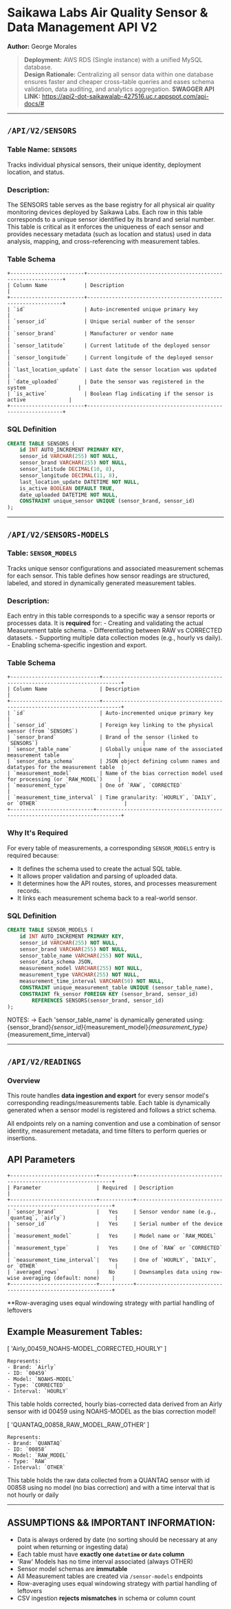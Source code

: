 # Saikawa Labs Air Quality Sensor & Data Management API V2
**Author:** George Morales

> **Deployment:** AWS RDS (Single instance) with a unified MySQL database.  
> **Design Rationale:** Centralizing all sensor data within one database ensures faster and cheaper cross-table queries and eases schema validation, data auditing, and analytics aggregation.
> **SWAGGER API LINK:** https://api2-dot-saikawalab-427516.uc.r.appspot.com/api-docs/#

---

## `/API/V2/SENSORS`

### Table Name: `SENSORS`  
Tracks individual physical sensors, their unique identity, deployment location, and status.

### Description:
The SENSORS table serves as the base registry for all physical air quality monitoring devices
deployed by Saikawa Labs. Each row in this table corresponds to a unique sensor identified by
its brand and serial number. This table is critical as it enforces the uniqueness of each sensor
and provides necessary metadata (such as location and status) used in data analysis, mapping, and cross-referencing with measurement tables.

### Table Schema

    +------------------------+--------------------------------------------------------------+
    | Column Name            | Description                                                  |
    +------------------------+--------------------------------------------------------------+
    | `id`                   | Auto-incremented unique primary key                          |
    | `sensor_id`            | Unique serial number of the sensor                           |
    | `sensor_brand`         | Manufacturer or vendor name                                  |
    | `sensor_latitude`      | Current latitude of the deployed sensor                      |
    | `sensor_longitude`     | Current longitude of the deployed sensor                     |
    | `last_location_update` | Last date the sensor location was updated                    |
    | `date_uploaded`        | Date the sensor was registered in the system                 |
    | `is_active`            | Boolean flag indicating if the sensor is active              |
    +------------------------+--------------------------------------------------------------+

### SQL Definition

```sql
CREATE TABLE SENSORS (
    id INT AUTO_INCREMENT PRIMARY KEY,
    sensor_id VARCHAR(255) NOT NULL,
    sensor_brand VARCHAR(255) NOT NULL,
    sensor_latitude DECIMAL(10, 8),
    sensor_longitude DECIMAL(11, 8),
    last_location_update DATETIME NOT NULL,
    is_active BOOLEAN DEFAULT TRUE,
    date_uploaded DATETIME NOT NULL,
    CONSTRAINT unique_sensor UNIQUE (sensor_brand, sensor_id)
);

```

---


## `/API/V2/SENSORS-MODELS`

### Table: `SENSOR_MODELS`  
Tracks unique sensor configurations and associated measurement schemas for each sensor. This table defines how 
sensor readings are structured, labeled, and stored in dynamically generated measurement tables.

### Description:
Each entry in this table corresponds to a specific way a sensor reports or processes data.
It is **required** for:
    - Creating and validating the actual Measurement table schema.
    - Differentiating between RAW vs CORRECTED datasets.
    - Supporting multiple data collection modes (e.g., hourly vs daily).
    - Enabling schema-specific ingestion and export.

### Table Schema

    +-----------------------------+----------------------------------------------------------------------------+
    | Column Name                 | Description                                                                |
    +-----------------------------+----------------------------------------------------------------------------+
    | `id`                        | Auto-incremented unique primary key                                        |
    | `sensor_id`                 | Foreign key linking to the physical sensor (from `SENSORS`)                |
    | `sensor_brand`              | Brand of the sensor (linked to `SENSORS`)                                  |
    | `sensor_table_name`         | Globally unique name of the associated measurement table                   |
    | `sensor_data_schema`        | JSON object defining column names and datatypes for the measurement table  |
    | `measurement_model`         | Name of the bias correction model used for processing (or `RAW_MODEL`)     |
    | `measurement_type`          | One of `RAW`, `CORRECTED`                                                  |
    | `measurement_time_interval` | Time granularity: `HOURLY`, `DAILY`, or `OTHER`                            |
    +---------------------------+------------------------------------------------------------------------------+

### Why It's Required  
For every table of measurements, a corresponding `SENSOR_MODELS` entry is required because:
- It defines the schema used to create the actual SQL table.
- It allows proper validation and parsing of uploaded data.
- It determines how the API routes, stores, and processes measurement records.
- It links each measurement schema back to a real-world sensor.

### SQL Definition

```sql
CREATE TABLE SENSOR_MODELS (
    id INT AUTO_INCREMENT PRIMARY KEY,
    sensor_id VARCHAR(255) NOT NULL,
    sensor_brand VARCHAR(255) NOT NULL,
    sensor_table_name VARCHAR(255) NOT NULL,
    sensor_data_schema JSON,
    measurement_model VARCHAR(255) NOT NULL,
    measurement_type VARCHAR(255) NOT NULL,
    measurement_time_interval VARCHAR(50) NOT NULL,
    CONSTRAINT unique_measurement_table UNIQUE (sensor_table_name),
    CONSTRAINT fk_sensor FOREIGN KEY (sensor_brand, sensor_id) 
        REFERENCES SENSORS(sensor_brand, sensor_id)
);
```

NOTES:
-> Each 'sensor_table_name' is dynamically generated using:
    {sensor_brand}_{sensor_id}_{measurement_model}_{measurement_type}_{measurement_time_interval}


---


## `/API/V2/READINGS`

### Overview  
This route handles **data ingestion and export** for every sensor model's corresponding readings/measurements table.
Each table is dynamically generated when a sensor model is registered and follows a strict schema.

All endpoints rely on a naming convention and use a combination of sensor identity, measurement metadata, and time filters to perform queries or insertions.

## API Parameters

    +----------------------------+-----------+--------------------------------------------------------------+
    | Parameter                  | Required  | Description                                                  |
    +----------------------------+-----------+--------------------------------------------------------------+
    | `sensor_brand`             |   Yes     | Sensor vendor name (e.g., `quantaq`, `airly`)                |
    | `sensor_id`                |   Yes     | Serial number of the device                                  |
    | `measurement_model`        |   Yes     | Model name or `RAW_MODEL`                                    |
    | `measurement_type`         |   Yes     | One of `RAW` or `CORRECTED`                                  |
    | `measurement_time_interval`|   Yes     | One of `HOURLY`, `DAILY`, or `OTHER`                         |
    | `averaged_rows`            |   No      | Downsamples data using row-wise averaging (default: none)    |
    +----------------------------+-----------+--------------------------------------------------------------+

 **Row-averaging uses equal windowing strategy with partial handling of leftovers

## Example Measurement Tables:

[ 'Airly_00459_NOAHS-MODEL_CORRECTED_HOURLY' ]

    Represents:
    - Brand: `Airly`
    - ID: `00459`
    - Model: `NOAHS-MODEL`
    - Type: `CORRECTED`
    - Interval: `HOURLY`

This table holds corrected, hourly bias-corrected data derived
from an Airly sensor with id 00459 using NOAHS-MODEL as the bias correction model!


[ 'QUANTAQ_00858_RAW_MODEL_RAW_OTHER' ]

    Represents:
    - Brand: `QUANTAQ`
    - ID: `00858`
    - Model: `RAW_MODEL`
    - Type: `RAW`
    - Interval: `OTHER`

This table holds the raw data collected from a QUANTAQ sensor with id 00858 using 
no model (no bias correction) and with a time interval that is not hourly or daily


---


## ASSUMPTIONS && IMPORTANT INFORMATION:

- Data is always ordered by date (no sorting should be necessary at any point when returning or ingesting data)
- Each table must have **exactly one `datetime` or `date` column**
- 'Raw' Models has no time interval associated (always OTHER)
- Sensor model schemas are **immutable**
- All Measurement tables are created via `/sensor-models` endpoints
- Row-averaging uses equal windowing strategy with partial handling of leftovers
- CSV ingestion **rejects mismatches** in schema or column count
